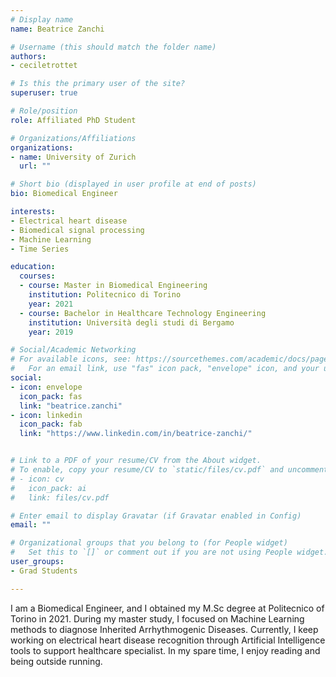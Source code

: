 ```yaml
---
# Display name
name: Beatrice Zanchi

# Username (this should match the folder name)
authors:
- ceciletrottet

# Is this the primary user of the site?
superuser: true

# Role/position
role: Affiliated PhD Student

# Organizations/Affiliations
organizations:
- name: University of Zurich
  url: ""

# Short bio (displayed in user profile at end of posts)
bio: Biomedical Engineer

interests:
- Electrical heart disease
- Biomedical signal processing
- Machine Learning
- Time Series

education:
  courses:
  - course: Master in Biomedical Engineering
    institution: Politecnico di Torino
    year: 2021
  - course: Bachelor in Healthcare Technology Engineering
    institution: Università degli studi di Bergamo
    year: 2019

# Social/Academic Networking
# For available icons, see: https://sourcethemes.com/academic/docs/page-builder/#icons
#   For an email link, use "fas" icon pack, "envelope" icon, and your uzh email up to before the '@'.
social:
- icon: envelope
  icon_pack: fas
  link: "beatrice.zanchi"
- icon: linkedin
  icon_pack: fab
  link: "https://www.linkedin.com/in/beatrice-zanchi/"


# Link to a PDF of your resume/CV from the About widget.
# To enable, copy your resume/CV to `static/files/cv.pdf` and uncomment the lines below.
# - icon: cv
#   icon_pack: ai
#   link: files/cv.pdf

# Enter email to display Gravatar (if Gravatar enabled in Config)
email: ""

# Organizational groups that you belong to (for People widget)
#   Set this to `[]` or comment out if you are not using People widget.
user_groups:
- Grad Students

---
```

  
I am a Biomedical Engineer, and I obtained my M.Sc degree at Politecnico of Torino in 2021. During my master study, I focused on Machine Learning methods to diagnose Inherited Arrhythmogenic Diseases. Currently, I keep working on electrical heart disease recognition through Artificial Intelligence tools to support healthcare specialist. In my spare time, I enjoy reading and being outside running. 
